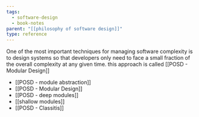 ```yaml
---
tags:
  - software-design
  - book-notes
parent: "[[philosophy of software design]]"
type: reference
---
```

One of the most important techniques for managing software complexity is to design systems so that developers only need to face a small fraction of the overall complexity at any given time. this approach is called [[POSD - Modular Design]]

- [[POSD - module abstraction]]
- [[POSD - Modular Design]]
- [[POSD - deep modules]]
- [[shallow modules]]
- [[POSD - Classitis]]
